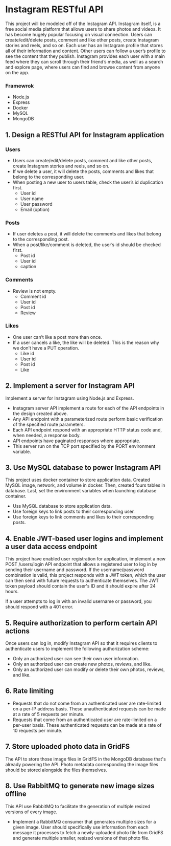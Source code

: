 # Instagram RESTful API

This project will be modeled off of the Instagram API. Instagram itself, is a free social media platform that allows users to share photos and videos. It has become hugely popular focusing on visual connection. Users can create/edit/delete posts, comment and like other posts, create Instagram stories and reels, and so on. Each user has an Instagram profile that stores all of their information and content. Other users can follow a user’s profile to see the content that they publish. Instagram provides each user with a main feed where they can scroll through their friend’s media, as well as a search and explore page, where users can find and browse content from anyone on the app.  

### Framewrok
 * Node.js 
 * Express
 * Docker
 * MySQL
 * MongoDB

## 1. Design a RESTful API for Instagram application
### Users
 * Users can create/edit/delete posts, comment and like other posts, create Instagram stories and reels, and so on. 
 * If we delete a user, it will delete the posts, comments and likes that belong to the corresponding user.
 * When posting a new user to users table, check the user’s id duplication first.
   * User id
   * User name
   * User password
   * Email (option)  
### Posts
 * If user deletes a post, it will delete the comments and likes that belong to the corresponding post.
 * When a post/like/comment is deleted, the user’s id should be checked first.
   * Post id
   * User id
   * caption
### Comments
 * Review is not empty.
   * Comment id
   * User id
   * Post id
   * Review
### Likes
 * One user can’t like a post more than once. 
 * If a user cancels a like, the like will be deleted. This is the reason why we don’t have a PUT operation.
   * Like id
   * User id
   * Post id
   * Like

## 2. Implement a server for Instagram API
Implement a server for Instagram using Node.js and Express. 
 * Instagram server API implement a route for each of the API endpoints in the design created above.
 * Any API endpoint with a parameterized route perform basic verification of the specified route parameters.
 * Each API endpoint respond with an appropriate HTTP status code and, when needed, a response body.
 * API endpoints have paginated responses where appropriate.
 * This server run on the TCP port specified by the PORT environment variable.

## 3. Use MySQL database to power Instagram API
This project uses docker container to store application data. Created MySQL image, network, and volume in docker. Then, created fours tables in database. Last, set the environment variables when launching database container.
 * Uss MySQL database to store application data.
 * Use foreign keys to link posts to their corresponding user.
 * Use foreign keys to link comments and likes to their corresponding posts.

## 4. Enable JWT-based user logins and implement a user data access endpoint
This project have enabled user registration for application, implement a new POST /users/login API endpoint that allows a registered user to log in by sending their username and password. If the username/password combination is valid, this project responds with a JWT token, which the user can then send with future requests to authenticate themselves. The JWT token payload should contain the user's ID and it should expire after 24 hours.

If a user attempts to log in with an invalid username or password, you should respond with a 401 error.

## 5. Require authorization to perform certain API actions
Once users can log in, modify Instagram API so that it requires clients to authenticate users to implement the following authorization scheme:
  * Only an authorized user can see their own user information.
  * Only an authorized user can create new photos, reviews, and like.
  * Only an authorized user can modify or delete their own photos, reviews, and like.

## 6. Rate limiting
 * Requests that do not come from an authenticated user are rate-limited on a per-IP address basis. These unauthenticated requests can be made at a rate of 5 requests per minute.
 * Requests that come from an authenticated user are rate-limited on a per-user basis. These authenticated requests can be made at a rate of 10 requests per minute.

## 7. Store uploaded photo data in GridFS
The API to store those image files in GridFS in the MongoDB database that's already powering the API. Photo metadata corresponding the image files should be stored alongside the files themselves.

## 8. Use RabbitMQ to generate new image sizes offline
This API use RabbitMQ to facilitate the generation of multiple resized versions of every image. 
 * Implement a RabbitMQ consumer that generates multiple sizes for a given image. User should specifically use information from each message it processes to fetch a newly-uploaded photo file from GridFS and generate multiple smaller, resized versions of that photo file.
